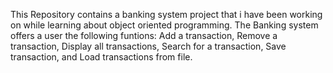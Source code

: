 This Repository contains a banking system project that i have been working on while learning about object oriented programming.
The Banking system offers a user the following funtions: Add a transaction, Remove a transaction, Display all transactions, Search for a transaction, Save transaction, and Load transactions from file. 
